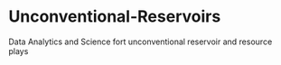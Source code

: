 # Unconventional-Reservoirs
Data Analytics and Science fort unconventional reservoir and resource plays
